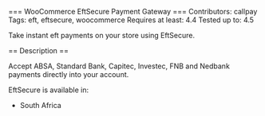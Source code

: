 === WooCommerce EftSecure Payment Gateway ===
Contributors: callpay
Tags: eft, eftsecure, woocommerce
Requires at least: 4.4
Tested up to: 4.5

Take instant eft payments on your store using EftSecure.

== Description ==

Accept ABSA, Standard Bank, Capitec, Investec, FNB and Nedbank payments directly into your account.

EftSecure is available in:

* South Africa
